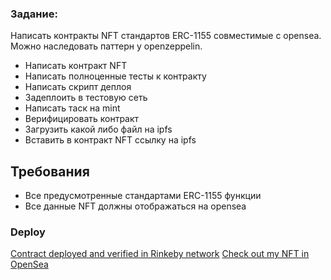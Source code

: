 ### Задание:
Написать контракты NFT стандартов ERC-1155 совместимые с opensea. Можно наследовать паттерн у openzeppelin. 
- Написать контракт NFT
- Написать полноценные тесты к контракту
- Написать скрипт деплоя
- Задеплоить в тестовую сеть
- Написать таск на mint
- Верифицировать контракт
- Загрузить какой либо файл на ipfs
- Вставить в контракт NFT ссылку на ipfs

## Требования
- Все предусмотренные стандартами ERC-1155 функции
- Все данные NFT должны отображаться на opensea



### Deploy

[Contract deployed and verified in Rinkeby network](https://rinkeby.etherscan.io/address/0x0089528e358d1667ef3766f64b0db6b43c55f077)
[Check out my NFT in OpenSea](https://testnets.opensea.io/collection/back-to-uusr)
